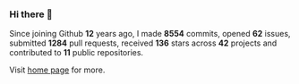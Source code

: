 ### Hi there 👋

Since joining Github **12** years ago, I made **8554** commits, opened **62** issues, submitted **1284** pull requests, received **136** stars across **42** projects and contributed to **11** public repositories.

Visit <a href="https://j15h.nu">home page</a> for more.
